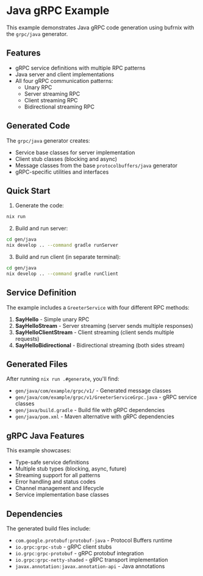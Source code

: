 # Java gRPC Example

This example demonstrates Java gRPC code generation using bufrnix with the `grpc/java` generator.

## Features

- gRPC service definitions with multiple RPC patterns
- Java server and client implementations
- All four gRPC communication patterns:
  - Unary RPC
  - Server streaming RPC
  - Client streaming RPC
  - Bidirectional streaming RPC

## Generated Code

The `grpc/java` generator creates:
- Service base classes for server implementation
- Client stub classes (blocking and async)
- Message classes from the base `protocolbuffers/java` generator
- gRPC-specific utilities and interfaces

## Quick Start

1. Generate the code:
```bash
nix run 
```

2. Build and run server:
```bash
cd gen/java
nix develop .. --command gradle runServer
```

3. Build and run client (in separate terminal):
```bash
cd gen/java
nix develop .. --command gradle runClient
```

## Service Definition

The example includes a `GreeterService` with four different RPC methods:

1. **SayHello** - Simple unary RPC
2. **SayHelloStream** - Server streaming (server sends multiple responses)
3. **SayHelloClientStream** - Client streaming (client sends multiple requests)
4. **SayHelloBidirectional** - Bidirectional streaming (both sides stream)

## Generated Files

After running `nix run .#generate`, you'll find:
- `gen/java/com/example/grpc/v1/` - Generated message classes
- `gen/java/com/example/grpc/v1/GreeterServiceGrpc.java` - gRPC service classes
- `gen/java/build.gradle` - Build file with gRPC dependencies
- `gen/java/pom.xml` - Maven alternative with gRPC dependencies

## gRPC Java Features

This example showcases:
- Type-safe service definitions
- Multiple stub types (blocking, async, future)
- Streaming support for all patterns
- Error handling and status codes
- Channel management and lifecycle
- Service implementation base classes

## Dependencies

The generated build files include:
- `com.google.protobuf:protobuf-java` - Protocol Buffers runtime
- `io.grpc:grpc-stub` - gRPC client stubs
- `io.grpc:grpc-protobuf` - gRPC protobuf integration
- `io.grpc:grpc-netty-shaded` - gRPC transport implementation
- `javax.annotation:javax.annotation-api` - Java annotations
